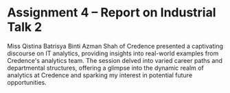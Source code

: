 # Assignment 4 – Report on Industrial Talk 2
Miss Qistina Batrisya Binti Azman Shah of Credence presented a captivating discourse on IT analytics, providing insights into real-world examples from Credence's analytics team. The session delved into varied career paths and departmental structures, offering a glimpse into the dynamic realm of analytics at Credence and sparking my interest in potential future opportunities.
